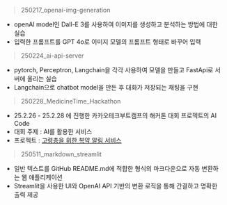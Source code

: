 > 250217_openai-img-generation
- openAI model인 Dall-E 3를 사용하여 이미지를 생성하고 분석하는 방법에 대한 실습
- 입력한 프롬프트를 GPT 4o로 이미지 모델의 프롬프트 형태로 바꾸어 입력
> 250224_ai-api-server
- pytorch, Perceptron, Langchain을 각각 사용하여 모델을 만들고 FastApi로 서버에 올리는 실습
- Langchain으로 chatbot model을 만든 후 대화가 저장되는 채팅을 구현
> 250228_MedicineTime_Hackathon
- 25.2.26 - 25.2.28 에 진행한 카카오테크부트캠프의 해커톤 대회 프로젝트의 AI Code
- 대회 주제 : AI를 활용한 서비스
- 프로젝트 : [고령층을 위한 복약 알림 서비스](https://github.com/MedicinedTime)
> 250511_markdown_streamlit
- 일반 텍스트를 GitHub README.md에 적합한 형식의 마크다운으로 자동 변환하는 웹 애플리케이션
- Streamlit을 사용한 UI와 OpenAI API 기반의 변환 로직을 통해 간결하고 명확한 출력 제공
